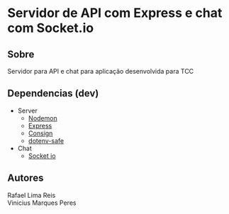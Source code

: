 # Servidor de API com Express e chat com Socket.io

## Sobre

Servidor para API e chat para aplicação desenvolvida para TCC

## Dependencias (dev)

* Server
  * [Nodemon](https://nodemon.io)
  * [Express](https://expressjs.com/)
  * [Consign](https://www.npmjs.com/package/consign)
  * [dotenv-safe](https://www.npmjs.com/package/dotenv-safe)
* Chat
  * [Socket io](https://socket.io/)  
  
## Autores
Rafael Lima Reis  
Vinicius Marques Peres
